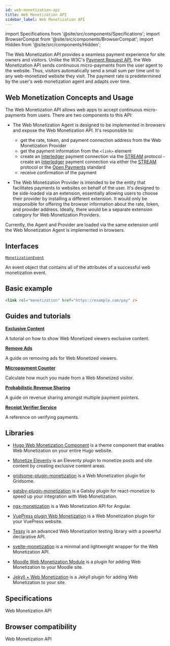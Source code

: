 ```yaml
---
id: web-monetization-api
title: Web Monetization API
sidebar_label: Web Monetization API
---
```


import Specifications from '@site/src/components/Specifications';
import BrowserCompat from '@site/src/components/BrowserCompat';
import Hidden from '@site/src/components/Hidden';

The Web Monetization API provides a seamless payment experience for site owners and visitors. Unlike the W3C's [Payment Request API](https://developer.mozilla.org/en-US/docs/Web/API/Payment_Request_API), the Web Monetization API sends continuous micro-payments from the user agent to the website. Thus, visitors automatically send a small sum per time unit to any web-monetized website they visit. The payment rate is predetermined by the user's web monetization agent and adapts over time.

## Web Monetization Concepts and Usage

The Web Monetization API allows web apps to accept continuous micro-payments from users. There are two components to this API:

- The Web Monetization Agent is designed to be implemented in browsers and expose the Web Monetization API. It's responsible to:
  - get the rate, token, and payment connection address from the Web Monetization Provider
  - get the payment information from the `<link>` element
  - create an [Interledger](https://interledger.org/) payment connection via the [STREAM](https://interledger.org/rfcs/0029-stream/) protocol
  <Hidden>- create an [Interledger](https://interledger.org/) payment connection via either the [STREAM](https://interledger.org/rfcs/0029-stream/) protocol or the [Open Payments](https://docs.openpayments.guide/) standard</Hidden>
  - receive confirmation of the payment

- The Web Monetization Provider is intended to be the entity that facilitates payments to websites on behalf of the user. It's designed to be side-loaded via an extension, essentially allowing users to choose their provider by installing a different extension. It would only be responsible for offering the browser information about the rate, token, and provider address. Ideally, there would be a separate extension category for Web Monetization Providers. 

Currently, the Agent and Provider are loaded via the same extension until the Web Monetization Agent is implemented in browsers.


## Interfaces

[`MonetizationEvent`](monetization-event.md)

An event object that contains all of the attributes of a successful web monetization event.

## Basic example

```html
<link rel="monetization" href="https://example.com/pay" />
```

## Guides and tutorials

[**Exclusive Content**](exclusive-content.md)

A tutorial on how to show Web Monetized viewers exclusive content.

[**Remove Ads**](remove-ads.md)

A guide on removing ads for Web Monetized viewers.

[**Micropayment Counter**](counter.md)

Calculate how much you made from a Web Monetized visitor.

[**Probabilistic Revenue Sharing**](probabilistic-rev-sharing.md)

A guide on revenue sharing amongst multiple payment pointers.

[**Receipt Verifier Service**](receipt-verifier.md)

A reference on verifying payments.

## Libraries

- [Hugo Web Monetization Component](https://github.com/sabineschaller/hugo-webmonetization-component) is a theme component that enables Web Monetization on your entire Hugo website.

- [Monetize Eleventy](https://github.com/DanCanetti/eleventy-plugin-monetization) is an Eleventy plugin to monetize posts and site content by creating exclusive content areas.

- [gridsome-plugin-monetization](https://github.com/Sergix/gridsome-plugin-monetization) is a Web Monetization plugin for Gridsome.

- [gatsby-plugin-monetization](https://github.com/mrmuhammadali/gatsby-plugin-monetization) is a Gatsby plugin for react-monetize to speed up your integration with Web Monetization.

- [ngx-monetization](https://github.com/CDDelta/ngx-monetization) is a Web Monetization API for Angular.

- [VuePress plugin Web Monetization](https://github.com/spekulatius/vuepress-plugin-web-monetization) is a Web Monetization plugin for your VuePress website.

- [Tessy](https://github.com/VladimirMikulic/tessy) is an advanced Web Monetization testing library with a powerful declarative API.

- [svelte-monetization](https://github.com/wobsoriano/svelte-monetization) is a minimal and lightweight wrapper for the Web Monetization API.

- [Moodle Web Monetization Module](https://github.com/andrewhancox/moodle-local_webmonetization) is a plugin for adding Web Monetization to your Moodle site.

- [Jekyll + Web Monetization](https://github.com/philnash/jekyll-web_monetization) is a Jekyll plugin for adding Web Monetization to your site.

## Specifications

<Specifications>Web Monetization API</Specifications>

## Browser compatibility

<BrowserCompat data="webmonetization.json">Web Monetization API</BrowserCompat>
